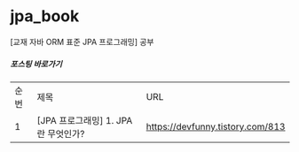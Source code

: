 # jpa_book
[교재 자바 ORM 표준 JPA 프로그래밍] 공부


##### 포스팅 바로가기
| | | |
|-|-|-|
|순번|제목|URL|
|1|[JPA 프로그래밍] 1. JPA 란 무엇인가?|https://devfunny.tistory.com/813|
